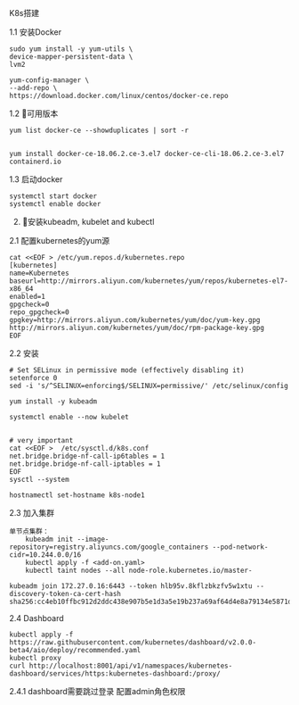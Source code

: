 K8s搭建

1.1 安装Docker

    sudo yum install -y yum-utils \
    device-mapper-persistent-data \
    lvm2

    yum-config-manager \
    --add-repo \
    https://download.docker.com/linux/centos/docker-ce.repo

1.2 可用版本

    yum list docker-ce --showduplicates | sort -r


    yum install docker-ce-18.06.2.ce-3.el7 docker-ce-cli-18.06.2.ce-3.el7 containerd.io

1.3 启动docker

    systemctl start docker
    systemctl enable docker

2. 安装kubeadm, kubelet and kubectl

2.1 配置kubernetes的yum源

    cat <<EOF > /etc/yum.repos.d/kubernetes.repo
    [kubernetes]
    name=Kubernetes
    baseurl=http://mirrors.aliyun.com/kubernetes/yum/repos/kubernetes-el7-x86_64
    enabled=1
    gpgcheck=0
    repo_gpgcheck=0
    gpgkey=http://mirrors.aliyun.com/kubernetes/yum/doc/yum-key.gpg http://mirrors.aliyun.com/kubernetes/yum/doc/rpm-package-key.gpg
    EOF

2.2 安装

    # Set SELinux in permissive mode (effectively disabling it)
    setenforce 0
    sed -i 's/^SELINUX=enforcing$/SELINUX=permissive/' /etc/selinux/config

    yum install -y kubeadm

    systemctl enable --now kubelet


    # very important
    cat <<EOF >  /etc/sysctl.d/k8s.conf
    net.bridge.bridge-nf-call-ip6tables = 1
    net.bridge.bridge-nf-call-iptables = 1
    EOF
    sysctl --system

    hostnamectl set-hostname k8s-node1

2.3 加入集群

    单节点集群：
        kubeadm init --image-repository=registry.aliyuncs.com/google_containers --pod-network-cidr=10.244.0.0/16
        kubectl apply -f <add-on.yaml>
        kubectl taint nodes --all node-role.kubernetes.io/master-

    kubeadm join 172.27.0.16:6443 --token hlb95v.8kflzbkzfv5w1xtu --discovery-token-ca-cert-hash sha256:cc4eb10ffbc912d2ddc438e907b5e1d3a5e19b237a69af64d4e8a79134e5871d


2.4 Dashboard

    kubectl apply -f https://raw.githubusercontent.com/kubernetes/dashboard/v2.0.0-beta4/aio/deploy/recommended.yaml
    kubectl proxy
    curl http://localhost:8001/api/v1/namespaces/kubernetes-dashboard/services/https:kubernetes-dashboard:/proxy/

2.4.1
    dashboard需要跳过登录
    配置admin角色权限